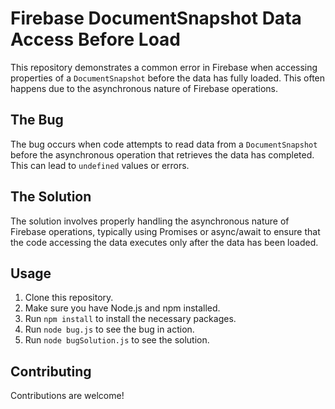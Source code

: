# Firebase DocumentSnapshot Data Access Before Load

This repository demonstrates a common error in Firebase when accessing properties of a `DocumentSnapshot` before the data has fully loaded.  This often happens due to the asynchronous nature of Firebase operations.

## The Bug
The bug occurs when code attempts to read data from a `DocumentSnapshot` before the asynchronous operation that retrieves the data has completed.  This can lead to `undefined` values or errors.

## The Solution
The solution involves properly handling the asynchronous nature of Firebase operations, typically using Promises or async/await to ensure that the code accessing the data executes only after the data has been loaded.

## Usage
1. Clone this repository.
2. Make sure you have Node.js and npm installed.
3. Run `npm install` to install the necessary packages.
4. Run `node bug.js` to see the bug in action.
5. Run `node bugSolution.js` to see the solution.

## Contributing
Contributions are welcome!